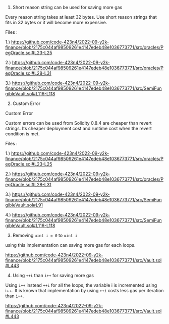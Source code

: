 1. Short reason string can be used for saving more gas

Every reason string takes at least 32 bytes. Use short reason strings that fits in 32 bytes or it will become more expensive.

Files :

1.) https://github.com/code-423n4/2022-09-y2k-finance/blob/2175c044af98509261e4147edeb48e1036773771/src/oracles/PegOracle.sol#L23-L25

2.) https://github.com/code-423n4/2022-09-y2k-finance/blob/2175c044af98509261e4147edeb48e1036773771/src/oracles/PegOracle.sol#L28-L31

3.) https://github.com/code-423n4/2022-09-y2k-finance/blob/2175c044af98509261e4147edeb48e1036773771/src/SemiFungibleVault.sol#L116-L118

2. Custom Error

Custom Error

Custom errors can be used from Solidity 0.8.4 are cheaper than revert strings. Its cheaper deployment cost and runtime cost when the revert condition is met.

Files :

1.) https://github.com/code-423n4/2022-09-y2k-finance/blob/2175c044af98509261e4147edeb48e1036773771/src/oracles/PegOracle.sol#L23-L25

2.) https://github.com/code-423n4/2022-09-y2k-finance/blob/2175c044af98509261e4147edeb48e1036773771/src/oracles/PegOracle.sol#L28-L31

3.) https://github.com/code-423n4/2022-09-y2k-finance/blob/2175c044af98509261e4147edeb48e1036773771/src/SemiFungibleVault.sol#L91

4.) https://github.com/code-423n4/2022-09-y2k-finance/blob/2175c044af98509261e4147edeb48e1036773771/src/SemiFungibleVault.sol#L116-L118

3. Removing `uint i = 0` to `uint i`

using this implementation can saving more gas for each loops.

https://github.com/code-423n4/2022-09-y2k-finance/blob/2175c044af98509261e4147edeb48e1036773771/src/Vault.sol#L443

4. Using `++i` than `i++` for saving more gas

Using `i++` instead `++i` for  all the loops, the variable i is incremented using i++. It is known that implementation by using `++i` costs less gas per iteration than `i++`.

https://github.com/code-423n4/2022-09-y2k-finance/blob/2175c044af98509261e4147edeb48e1036773771/src/Vault.sol#L443 

